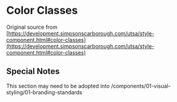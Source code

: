 # Color Classes

Original source from [https://development.simpsonscarborough.com/utsa/style-component.html#color-classes](https://development.simpsonscarborough.com/utsa/style-component.html#color-classes)

## Special Notes

This section may need to be adopted into /components/01-visual-styling/01-branding-standards

